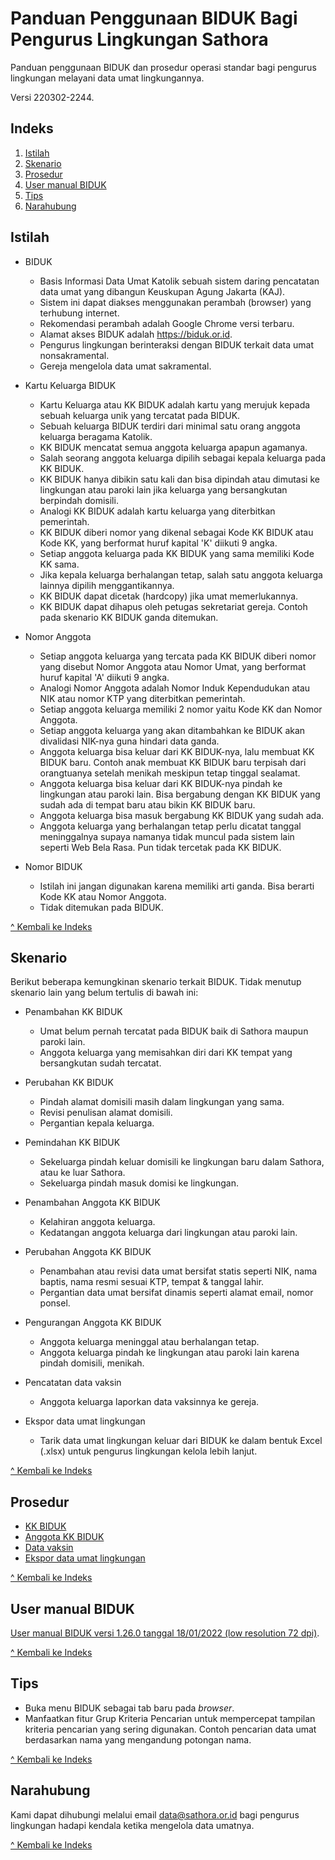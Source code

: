 # Panduan Penggunaan BIDUK Bagi Pengurus Lingkungan Sathora

Panduan penggunaan BIDUK dan prosedur operasi standar bagi pengurus lingkungan melayani data umat lingkungannya.

Versi 220302-2244.

## Indeks

1. <a href="#istilah" alt="Istilah">Istilah</a>
2. <a href="#skenario" alt="Skenario">Skenario</a>
3. <a href="#prosedur" alt="Prosedur">Prosedur</a>
4. <a href="#user-manual-biduk" alt="User Manual BIDUK">User manual BIDUK</a>
5. <a href="#tips" alt="Tips">Tips</a>
6. <a href="#narahubung" alt="Narahubung">Narahubung</a>

## Istilah

- BIDUK 

    * Basis Informasi Data Umat Katolik sebuah sistem daring pencatatan data umat yang dibangun Keuskupan Agung Jakarta (KAJ). 
    * Sistem ini dapat diakses menggunakan perambah (browser) yang terhubung internet. 
    * Rekomendasi perambah adalah Google Chrome versi terbaru. 
    * Alamat akses BIDUK adalah <a href="https://biduk.or.id" alt="https://biduk.or.id" target="_blank">https://biduk.or.id</a>. 
    * Pengurus lingkungan berinteraksi dengan BIDUK terkait data umat nonsakramental.
    * Gereja mengelola data umat sakramental. 
    
- Kartu Keluarga BIDUK

    * Kartu Keluarga atau KK BIDUK adalah kartu yang merujuk kepada sebuah keluarga unik yang tercatat pada BIDUK. 
    * Sebuah keluarga BIDUK terdiri dari minimal satu orang anggota keluarga beragama Katolik. 
    * KK BIDUK mencatat semua anggota keluarga apapun agamanya.
    * Salah seorang anggota keluarga dipilih sebagai kepala keluarga pada KK BIDUK.
    * KK BIDUK hanya dibikin satu kali dan bisa dipindah atau dimutasi ke lingkungan atau paroki lain jika keluarga yang bersangkutan berpindah domisili.
    * Analogi KK BIDUK adalah kartu keluarga yang diterbitkan pemerintah.
    * KK BIDUK diberi nomor yang dikenal sebagai Kode KK BIDUK atau Kode KK, yang berformat huruf kapital 'K' diikuti 9 angka.
    * Setiap anggota keluarga pada KK BIDUK yang sama memiliki Kode KK sama.
    * Jika kepala keluarga berhalangan tetap, salah satu anggota keluarga lainnya dipilih menggantikannya.
    * KK BIDUK dapat dicetak (hardcopy) jika umat memerlukannya.
    * KK BIDUK dapat dihapus oleh petugas sekretariat gereja. Contoh pada skenario KK BIDUK ganda ditemukan.

- Nomor Anggota

    * Setiap anggota keluarga yang tercata pada KK BIDUK diberi nomor yang disebut Nomor Anggota atau Nomor Umat, yang berformat huruf kapital 'A' diikuti 9 angka.
    * Analogi Nomor Anggota adalah Nomor Induk Kependudukan atau NIK atau nomor KTP yang diterbitkan pemerintah.
    * Setiap anggota keluarga memiliki 2 nomor yaitu Kode KK dan Nomor Anggota.
    * Setiap anggota keluarga yang akan ditambahkan ke BIDUK akan divalidasi NIK-nya guna hindari data ganda.
    * Anggota keluarga bisa keluar dari KK BIDUK-nya, lalu membuat KK BIDUK baru. Contoh anak membuat KK BIDUK baru terpisah dari orangtuanya setelah menikah meskipun tetap tinggal sealamat.
    * Anggota keluarga bisa keluar dari KK BIDUK-nya pindah ke lingkungan atau paroki lain. Bisa bergabung dengan KK BIDUK yang sudah ada di tempat baru atau bikin KK BIDUK baru.
    * Anggota keluarga bisa masuk bergabung KK BIDUK yang sudah ada.
    * Anggota keluarga yang berhalangan tetap perlu dicatat tanggal meninggalnya supaya namanya tidak muncul pada sistem lain seperti Web Bela Rasa. Pun tidak tercetak pada KK BIDUK.
 
- Nomor BIDUK

    * Istilah ini jangan digunakan karena memiliki arti ganda. Bisa berarti Kode KK atau Nomor Anggota.
    * Tidak ditemukan pada BIDUK.

<a href="#indeks" alt="Kembali ke Indeks">^ Kembali ke Indeks</a>

## Skenario

Berikut beberapa kemungkinan skenario terkait BIDUK. Tidak menutup skenario lain yang belum tertulis di bawah ini:

- Penambahan KK BIDUK

    * Umat belum pernah tercatat pada BIDUK baik di Sathora maupun paroki lain.
    * Anggota keluarga yang memisahkan diri dari KK tempat yang bersangkutan sudah tercatat.

- Perubahan KK BIDUK

    * Pindah alamat domisili masih dalam lingkungan yang sama.
    * Revisi penulisan alamat domisili.
    * Pergantian kepala keluarga.

- Pemindahan KK BIDUK

    * Sekeluarga pindah keluar domisili ke lingkungan baru dalam Sathora, atau ke luar Sathora.
    * Sekeluarga pindah masuk domisi ke lingkungan.

- Penambahan Anggota KK BIDUK

    * Kelahiran anggota keluarga.
    * Kedatangan anggota keluarga dari lingkungan atau paroki lain.

- Perubahan Anggota KK BIDUK

    * Penambahan atau revisi data umat bersifat statis seperti NIK, nama baptis, nama resmi sesuai KTP, tempat & tanggal lahir.
    * Pergantian data umat bersifat dinamis seperti alamat email, nomor ponsel.

- Pengurangan Anggota KK BIDUK

    * Anggota keluarga meninggal atau berhalangan tetap.
    * Anggota keluarga pindah ke lingkungan atau paroki lain karena pindah domisili, menikah.

- Pencatatan data vaksin

    * Anggota keluarga laporkan data vaksinnya ke gereja.

- Ekspor data umat lingkungan

    * Tarik data umat lingkungan keluar dari BIDUK ke dalam bentuk Excel (.xlsx) untuk pengurus lingkungan kelola lebih lanjut.

<a href="#indeks" alt="Kembali ke Indeks">^ Kembali ke Indeks</a>

## Prosedur

- <a href="kartu-keluarga" alt="Prosedur KK BIDUK">KK BIDUK</a>
- <a href="anggota-keluarga" alt="Prosedur anggota KK BIDUK">Anggota KK BIDUK</a>
- <a href="data-vaksin" alt="Prosedur data vaksin">Data vaksin</a>
- <a href="ekspor-data" alt="Prosedur ekspor data umat lingkungan">Ekspor data umat lingkungan</a>

<a href="#indeks" alt="Kembali ke Indeks">^ Kembali ke Indeks</a>

## User manual BIDUK

<a href="docs/BIDUK-KAJ-untuk-Admin-Paroki-v1.26.0-220118-lowres.pdf" target="_blank" alt="User Manual BIDUK">User manual BIDUK versi 1.26.0 tanggal 18/01/2022 (low resolution 72 dpi)</a>.

<a href="#indeks" alt="Kembali ke Indeks">^ Kembali ke Indeks</a>

## Tips

- Buka menu BIDUK sebagai tab baru pada *browser*.
- Manfaatkan fitur Grup Kriteria Pencarian untuk mempercepat tampilan kriteria pencarian yang sering digunakan. Contoh pencarian data umat berdasarkan nama yang mengandung potongan nama.

<a href="#indeks" alt="Kembali ke Indeks">^ Kembali ke Indeks</a>

## Narahubung

Kami dapat dihubungi melalui email [data@sathora.or.id](mailto:data@sathora.or.id) bagi pengurus lingkungan hadapi kendala ketika mengelola data umatnya.

<a href="#indeks" alt="Kembali ke Indeks">^ Kembali ke Indeks</a>
